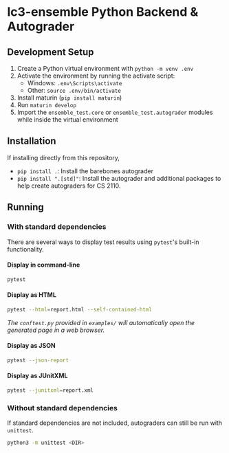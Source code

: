 # lc3-ensemble Python Backend & Autograder

## Development Setup

1. Create a Python virtual environment with `python -m venv .env`
2. Activate the environment by running the activate script:
    - Windows: `.env\Scripts\activate`
    - Other: `source .env/bin/activate`
3. Install maturin (`pip install maturin`)
4. Run `maturin develop`
5. Import the `ensemble_test.core` or `ensemble_test.autograder` modules while inside the virtual environment

## Installation

If installing directly from this repository,

- `pip install .`: Install the barebones autograder
- `pip install ".[std]"`: Install the autograder and additional packages to help create autograders for CS 2110.

## Running

### With standard dependencies

There are several ways to display test results using `pytest`'s built-in functionality.

#### Display in command-line

```zsh
pytest 
```

#### Display as HTML

```zsh
pytest --html=report.html --self-contained-html
```

*The `conftest.py` provided in `examples/` will automatically open the generated page in a web browser.*

#### Display as JSON

```zsh
pytest --json-report
```

#### Display as JUnitXML

```zsh
pytest --junitxml=report.xml
```

### Without standard dependencies

If standard dependencies are not included, autograders can still be run with `unittest`.

```zsh
python3 -m unittest <DIR>
```
